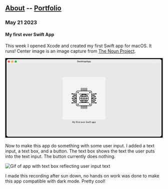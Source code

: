 ## [About](about.md) -- [Portfolio](portfolio.md)



### May 21 2023
#### My first ever Swift App

This week I opened Xcode and created my first Swift app for macOS. It runs! Center image is an image capture from [The Noun Project](https://thenounproject.com/).

![Screenshot of first working macOS App](https://github.com/swim-mer/swim-mer.github.io/raw/main/assets/images/SwiftFirstmacOSApp.jpeg)

Now to make this app do something with some user input. I added a text input, a text box, and a button. The text box shows the text the user puts into the text input. The button currently does nothing. 

![Gif of app with text box reflecting user input text](https://github.com/swim-mer/swim-mer.github.io/raw/main/assets/images/SwiftApp.gif)

I made this recording after sun down, no hands on work was done to make this app compatible with dark mode. Pretty cool!
